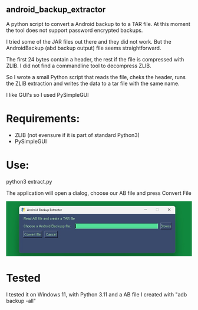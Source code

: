 ## android_backup_extractor
A python script to convert a Android backup to to a TAR file. At this moment the tool does not support password encrypted backups.

I tried some of the JAR files out there and they did not work. But the AndroidBackup (abd backup output) file seems straightforward.


The first 24 bytes contain a header, the rest if the file is compressed with ZLIB. I did not find a commandline tool to decompress ZLIB.

So I wrote a small Python script that reads the file, cheks the header, runs the ZLIB extraction and writes the data to a tar file with the same name.

I like GUI's so I used PySimpleGUI

# Requirements:
  - ZLIB (not evensure if it is part of standard Python3)
  - PySimpleGUI


# Use:
  python3 extract.py

  The application will open a dialog, choose our AB file and press Convert File

  ![image of dialog](https://github.com/johantenhouten/android_backup_extractor/blob/main/picture.jpg)
  
# Tested
I tested it on Windows 11, with Python 3.11 and a AB file I created with "adb backup -all"
